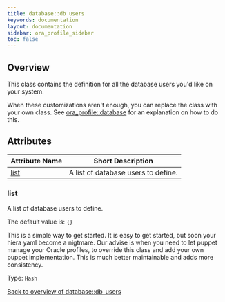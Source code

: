 ```yaml
---
title: database::db users
keywords: documentation
layout: documentation
sidebar: ora_profile_sidebar
toc: false
---
```

## Overview

This class contains the definition for all the database users you'd like on your system.

When these customizations aren't enough, you can replace the class with your own class. See [ora_profile::database](./database.html) for an explanation on how to do this.




## Attributes



Attribute Name                   | Short Description                   |
-------------------------------- | ----------------------------------- |
[list](#database::db_users_list) | A list of database users to define. |




### list<a name='database::db_users_list'>

A list of database users to define.

The default value is: `{}`

This is a simple way to get started. It is easy to get started, but soon your hiera yaml become a nigtmare. Our advise is when you need to let puppet manage your Oracle profiles, to override this class and  add your own puppet implementation. This is much better maintainable
and adds more consistency.

Type: `Hash`


[Back to overview of database::db_users](#attributes)
